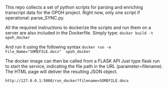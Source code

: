 This repo collects a set of python scripts for parsing and enriching transcript data for the OPOH project. 
Right now, only one script if operational: parse_SYNC.py. 

All the required instructions to dockerize the scripts and run them on a server are also included in the Dockerfile. 
Simply type: `docker build -t opoh_docker`

And run it using the following syntax
`docker run -e File_Name="SOMEFILE.docx"  opoh_docker`

The docker image can then be called from a FLASK API 
Just type flask run to start the service, indicating the file path in the URL (parameter=filename). The HTML page will deliver the resulting JSON object. 

`http://127.0.0.1:5000/run_docker?filename=SOMEFILE.docx`

